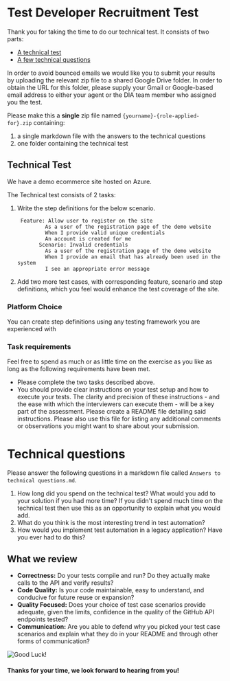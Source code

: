 Test Developer Recruitment Test
==================================

Thank you for taking the time to do our technical test. It consists of two parts:

* [A technical test](#technical-test)
* [A few technical questions](#technical-questions)

In order to avoid bounced emails we would like you to submit your results by uploading the relevant zip file to a shared Google Drive folder. In order to obtain the URL for this folder, please supply your Gmail or Google-based email address to either your agent or the DIA team member who assigned you the test.

Please make this a **single** zip file named `{yourname}-{role-applied-for}.zip` containing:

1. a single markdown file with the answers to the technical questions
2. one folder containing the technical test

## Technical Test

We have a demo ecommerce site hosted on Azure. 

The Technical test consists of 2 tasks:

1. Write the step definitions for the below scenario.

		Feature: Allow user to register on the site
				As a user of the registration page of the demo website
				When I provide valid unique credentials
				An account is created for me
			  Scenario: Invalid credentials
				As a user of the registration page of the demo website
				When I provide an email that has already been used in the system
				I see an appropriate error message

2. Add two more test cases, with corresponding feature, scenario and step definitions, which you feel would enhance the test coverage of the site.


### Platform Choice

You can create step definitions using any testing framework you are experienced with

### Task requirements

Feel free to spend as much or as little time on the exercise as you like as long as the following requirements have been met.  

- Please complete the two tasks described above.
- You should provide clear instructions on your test setup and how to execute your tests. The clarity and precision of these instructions - and the ease with which the interviewers can execute them - will be a key part of the assessment. Please create a README file detailing said instructions. Please also use this file for listing any additional comments or observations you might want to share about your submission.

# Technical questions

Please answer the following questions in a markdown file called `Answers to technical questions.md`.

1. How long did you spend on the technical test? What would you add to your solution if you had more time? If you didn't spend much time on the technical test then use this as an opportunity to explain what you would add.
2. What do you think is the most interesting trend in test automation?
3. How would you implement test automation in a legacy application? Have you ever had to do this?

## What we review

* **Correctness:** Do your tests compile and run?  Do they actually make calls to the API and verify results?
* **Code Quality:** Is your code maintainable, easy to understand, and conducive for future reuse or expansion?
* **Quality Focused:** Does your choice of test case scenarios provide adequate, given the limits, confidence in the quality of the GitHub API endpoints tested?
* **Communication:** Are you able to defend why you picked your test case scenarios and explain what they do in your README and through other forms of communication?

![Good Luck!](http://i.imgur.com/DHxjAeQ.jpg)

#### Thanks for your time, we look forward to hearing from you!
